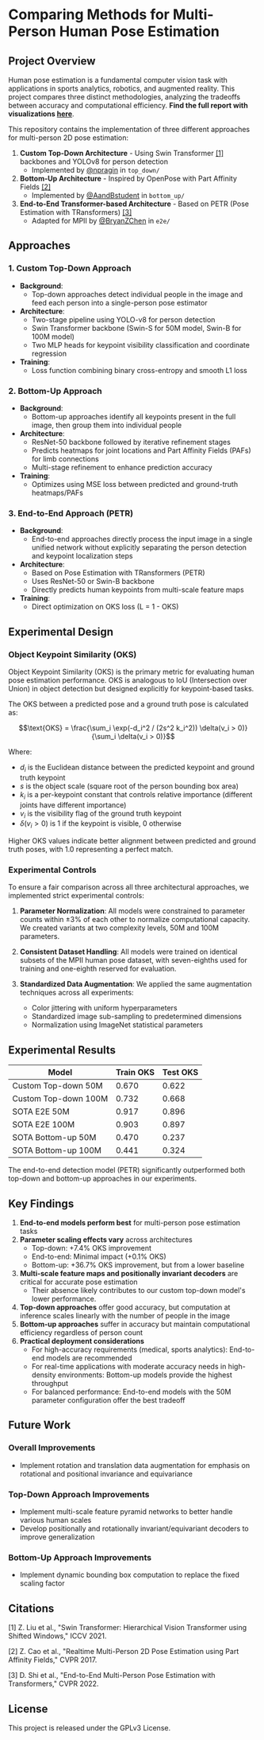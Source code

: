 # Comparing Methods for Multi-Person Human Pose Estimation

## Project Overview

Human pose estimation is a fundamental computer vision task with applications in sports analytics, robotics, and augmented reality. This project compares three distinct methodologies, analyzing the tradeoffs between accuracy and computational efficiency. **Find the full report with visualizations [here](assets/report.pdf)**.

This repository contains the implementation of three different approaches for multi-person 2D pose estimation:

1. **Custom Top-Down Architecture** - Using Swin Transformer [[1]](https://arxiv.org/pdf/2103.14030) backbones and YOLOv8 for person detection
    - Implemented by [@npragin](github.com/npragin) in `top_down/`
2. **Bottom-Up Architecture** - Inspired by OpenPose with Part Affinity Fields [[2]](https://arxiv.org/pdf/1812.08008)
    - Implemented by [@AandBstudent](github.com/AandBstudent) in `bottom_up/`
3. **End-to-End Transformer-based Architecture** - Based on PETR (Pose Estimation with TRansformers) [[3]](https://openaccess.thecvf.com/content/CVPR2022/papers/Shi_End-to-End_Multi-Person_Pose_Estimation_With_Transformers_CVPR_2022_paper.pdf)
    - Adapted for MPII by [@BryanZChen](github.com/BryanZChen) in `e2e/`

## Approaches

### 1. Custom Top-Down Approach
- **Background**:
  - Top-down approaches detect individual people in the image and feed each person into a single-person pose estimator
- **Architecture**:
  - Two-stage pipeline using YOLO-v8 for person detection
  - Swin Transformer backbone (Swin-S for 50M model, Swin-B for 100M model)
  - Two MLP heads for keypoint visibility classification and coordinate regression
- **Training**:
  - Loss function combining binary cross-entropy and smooth L1 loss

### 2. Bottom-Up Approach
- **Background**:
  - Bottom-up approaches identify all keypoints present in the full image, then group them into individual people
- **Architecture**:
  - ResNet-50 backbone followed by iterative refinement stages
  - Predicts heatmaps for joint locations and Part Affinity Fields (PAFs) for limb connections
  - Multi-stage refinement to enhance prediction accuracy
- **Training**:
  - Optimizes using MSE loss between predicted and ground-truth heatmaps/PAFs

### 3. End-to-End Approach (PETR)
- **Background**:
  - End-to-end approaches directly process the input image in a single unified network without explicitly separating the person detection and keypoint localization steps
- **Architecture**:
  - Based on Pose Estimation with TRansformers (PETR)
  - Uses ResNet-50 or Swin-B backbone
  - Directly predicts human keypoints from multi-scale feature maps
- **Training**:
  - Direct optimization on OKS loss (L = 1 - OKS)

## Experimental Design

### Object Keypoint Similarity (OKS)

Object Keypoint Similarity (OKS) is the primary metric for evaluating human pose estimation performance. OKS is analogous to IoU (Intersection over Union) in object detection but designed explicitly for keypoint-based tasks.

The OKS between a predicted pose and a ground truth pose is calculated as:

$$\text{OKS} = \frac{\sum_i \exp(-d_i^2 / (2s^2 k_i^2)) \delta(v_i > 0)}{\sum_i \delta(v_i > 0)}$$

Where:
- $d_i$ is the Euclidean distance between the predicted keypoint and ground truth keypoint
- $s$ is the object scale (square root of the person bounding box area)
- $k_i$ is a per-keypoint constant that controls relative importance (different joints have different importance)
- $v_i$ is the visibility flag of the ground truth keypoint
- $\delta(v_i > 0)$ is 1 if the keypoint is visible, 0 otherwise

Higher OKS values indicate better alignment between predicted and ground truth poses, with 1.0 representing a perfect match.

### Experimental Controls

To ensure a fair comparison across all three architectural approaches, we implemented strict experimental controls:

1. **Parameter Normalization**: All models were constrained to parameter counts within ±3% of each other to normalize computational capacity. We created variants at two complexity levels, 50M and 100M parameters.

2. **Consistent Dataset Handling**: All models were trained on identical subsets of the MPII human pose dataset, with seven-eighths used for training and one-eighth reserved for evaluation.

3. **Standardized Data Augmentation**: We applied the same augmentation techniques across all experiments:
   - Color jittering with uniform hyperparameters
   - Standardized image sub-sampling to predetermined dimensions
   - Normalization using ImageNet statistical parameters

## Experimental Results

| Model | Train OKS | Test OKS |
|-------|----------|----------|
| Custom Top-down 50M | 0.670 | 0.622 |
| Custom Top-down 100M | 0.732 | 0.668 |
| SOTA E2E 50M | 0.917 | 0.896 |
| SOTA E2E 100M | 0.903 | 0.897 |
| SOTA Bottom-up 50M | 0.470 | 0.237 |
| SOTA Bottom-up 100M | 0.441 | 0.324 |

The end-to-end detection model (PETR) significantly outperformed both top-down and bottom-up approaches in our experiments.

## Key Findings

1. **End-to-end models perform best** for multi-person pose estimation tasks
2. **Parameter scaling effects vary** across architectures
    - Top-down: +7.4% OKS improvement
    - End-to-end: Minimal impact (+0.1% OKS)
    - Bottom-up: +36.7% OKS improvement, but from a lower baseline
3. **Multi-scale feature maps and positionally invariant decoders** are critical for accurate pose estimation
    - Their absence likely contributes to our custom top-down model's lower performance.
4. **Top-down approaches** offer good accuracy, but computation at inference scales linearly with the number of people in the image
5. **Bottom-up approaches** suffer in accuracy but maintain computational efficiency regardless of person count
6. **Practical deployment considerations**
    - For high-accuracy requirements (medical, sports analytics): End-to-end models are recommended
    - For real-time applications with moderate accuracy needs in high-density environments: Bottom-up models provide the highest throughput
    - For balanced performance: End-to-end models with the 50M parameter configuration offer the best tradeoff

## Future Work

### Overall Improvements
- Implement rotation and translation data augmentation for emphasis on rotational and positional invariance and equivariance

### Top-Down Approach Improvements
- Implement multi-scale feature pyramid networks to better handle various human scales
- Develop positionally and rotationally invariant/equivariant decoders to improve generalization

### Bottom-Up Approach Improvements
- Implement dynamic bounding box computation to replace the fixed scaling factor

## Citations
[1] Z. Liu et al., "Swin Transformer: Hierarchical Vision Transformer using Shifted Windows," ICCV 2021.

[2] Z. Cao et al., "Realtime Multi-Person 2D Pose Estimation using Part Affinity Fields," CVPR 2017.

[3] D. Shi et al., "End-to-End Multi-Person Pose Estimation with Transformers," CVPR 2022.

## License

This project is released under the GPLv3 License.
